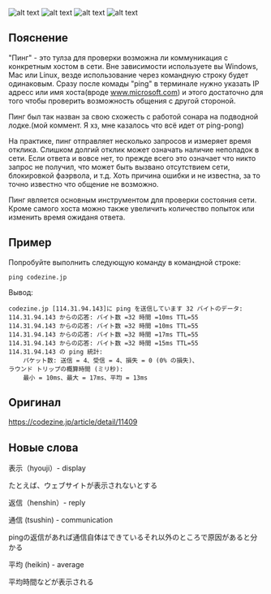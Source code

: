 ![alt text](11409_p01.jpg) ![alt text](11409_p02.jpg)
![alt text](11409_p03.jpg) ![alt text](11409_p04.jpg)

## Пояснение
"Пинг" - это тулза для проверки возможна ли коммуникация с конкретным хостом в сети.
Вне зависимости используете вы Windows, Mac или Linux, везде использование через командную строку будет одинаковым.
Сразу после комады "ping" в терминале нужно указать IP адресс или имя хоста(вроде www.microsoft.com) и этого достаточно для того чтобы проверить возможность общения с другой стороной.

Пинг был так назван за свою схожесть с работой сонара на подводной лодке.(мой коммент. Я хз, мне казалось что всё идет от ping-pong)

На практике, пинг отправляет несколько запросов и измеряет время отклика. Слишком долгий отклик может означать наличие неполадок в сети.
Если ответа и вовсе нет, то прежде всего это означает что никто запрос не получил, что может быть вызвано отсутствием сети, блокировкой фаэрвола, и т.д.
Хоть причина ошибки и не известна, за то точно известно что общение не возможно.

Пинг является основным инструментом для проверки состояния сети. Кроме самого хоста можно также увеличить количество попыток или изменить время ожиданя ответа.

## Пример
Попробуйте выполнить следующую команду в командной строке:

```ping codezine.jp```

Вывод:
```
codezine.jp [114.31.94.143]に ping を送信しています 32 バイトのデータ:
114.31.94.143 からの応答: バイト数 =32 時間 =10ms TTL=55
114.31.94.143 からの応答: バイト数 =32 時間 =10ms TTL=55
114.31.94.143 からの応答: バイト数 =32 時間 =17ms TTL=55
114.31.94.143 からの応答: バイト数 =32 時間 =15ms TTL=55
114.31.94.143 の ping 統計:
    パケット数: 送信 = 4、受信 = 4、損失 = 0 (0% の損失)、
ラウンド トリップの概算時間 (ミリ秒):
    最小 = 10ms、最大 = 17ms、平均 = 13ms
```
 ## Оригинал
 https://codezine.jp/article/detail/11409
 
 ## Новые слова
 表示（hyouji）- display
 
 たとえば、ウェブサイトが表示されないとする
 
 返信（henshin）- reply
 
 通信 (tsushin) - communication
 
 pingの返信があれば通信自体はできているそれ以外のところで原因があると分かる
 
 平均 (heikin) - average
 
 平均時間などが表示される
 
